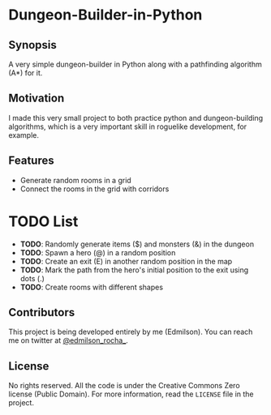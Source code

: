 # Dungeon-Builder-in-Python

## Synopsis
A very simple dungeon-builder in Python along with a pathfinding algorithm (A*) for it.

## Motivation
I made this very small project to both practice python and dungeon-building algorithms, which is a very important skill in roguelike development, for example.

## Features
* Generate random rooms in a grid
* Connect the rooms in the grid with corridors
 
# TODO List
* __TODO__: Randomly generate items ($) and monsters (&) in the dungeon
* __TODO__: Spawn a hero (@) in a random position
* __TODO__: Create an exit (E) in another random position in the map
* __TODO__: Mark the path from the hero's initial position to the exit using dots (.) 
* __TODO__: Create rooms with different shapes


## Contributors
This project is being developed entirely by me (Edmilson).
You can reach me on twitter at [@edmilson_rocha_](http://twitter.com/edmilson_rocha_).

## License
No rights reserved. All the code is under the Creative Commons Zero license (Public Domain). For more information, read the `LICENSE` file in the project.
